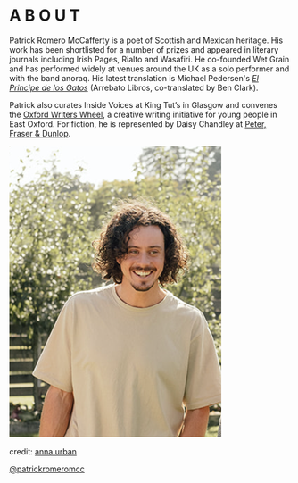 # A B O U T

Patrick Romero McCafferty is a poet of Scottish and Mexican heritage. His work has been shortlisted for a number of prizes and appeared in literary journals including Irish Pages, Rialto and Wasafiri. He co-founded Wet Grain and has performed widely at venues around the UK as a solo performer and with the band anoraq. His latest translation is Michael Pedersen's [*El Principe de los Gatos*](https://www.arrebatolibros.com/public/es/producto/libros-de-el-principe-de-los-gatos-y-otros-poemas-the-cat-prince-and-other-poems-9788419753397) (Arrebato Libros, co-translated by Ben Clark). 

Patrick also curates Inside Voices at King Tut’s in Glasgow and convenes the [Oxford Writers Wheel](https://fusion-arts.org/projects/oxford-writers-wheel), a creative writing initiative for young people in East Oxford. For fiction, he is represented by Daisy Chandley at [Peter, Fraser & Dunlop](https://petersfraserdunlop.com/clients/patrick-romero-mccafferty/).


![Patrick Romero McCafferty](headshot.png)

  credit: [anna urban](https://www.annaurban.com/)

[@patrickromeromcc](https://www.instagram.com/patrickromeromcc/)
